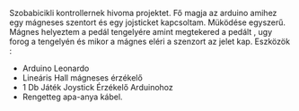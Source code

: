 Szobabicikli kontrollernek hivoma projektet. Fő magja az arduino amihez egy mágneses szentort és egy jojsticket kapcsoltam.
Müködése egyszerű. Mágnes helyeztem a pedál tengelyére amint megtekered a pedált , ugy forog a tengelyén és mikor a mágnes eléri a szenzort az jelet kap.
Eszközök :
- Arduino Leonardo
- Lineáris Hall mágneses érzékelő
- 1 Db Játék Joystick Érzékelő Arduinohoz
- Rengetteg apa-anya kábel.
